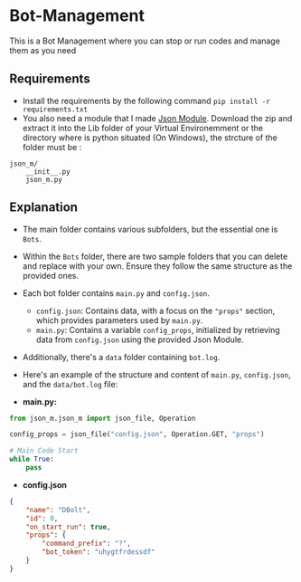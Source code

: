 # Bot-Management
This is a Bot Management where you can stop or run codes and manage them as you need

## Requirements
- Install the requirements by the following command ```pip install -r requirements.txt```
- You also need a module that I made [Json Module](https://github.com/AmineGm73/Json-Module). Download the zip and extract it into the Lib folder of your Virtual Environemment or the directory where is python situated (On Windows), the strcture of the folder must be :
```
json_m/
    __init__.py
    json_m.py
```

## Explanation
- The main folder contains various subfolders, but the essential one is `Bots`.
- Within the `Bots` folder, there are two sample folders that you can delete and replace with your own. Ensure they follow the same structure as the provided ones.
- Each bot folder contains `main.py` and `config.json`.
  - `config.json`: Contains data, with a focus on the `"props"` section, which provides parameters used by `main.py`.
  - `main.py`: Contains a variable `config_props`, initialized by retrieving data from `config.json` using the provided Json Module.
- Additionally, there's a `data` folder containing `bot.log`.

- Here's an example of the structure and content of `main.py`, `config.json`, and the `data/bot.log` file:

* **main.py:**
```python
from json_m.json_m import json_file, Operation

config_props = json_file("config.json", Operation.GET, "props")

# Main Code Start
while True:
    pass
```


* **config.json**
```json
{
    "name": "DBolt",
    "id": 0,
    "on_start_run": true,
    "props": {
        "command_prefix": "?",
        "bot_token": "uhygtfrdessdf"
    }
}
```
